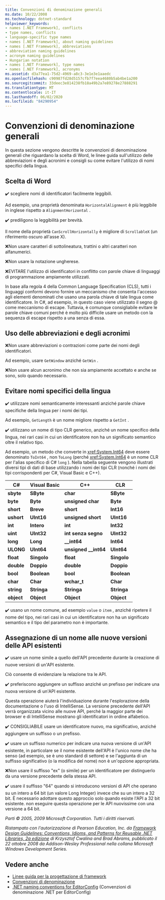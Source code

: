```yaml
---
title: Convenzioni di denominazione generali
ms.date: 10/22/2008
ms.technology: dotnet-standard
helpviewer_keywords:
- names [.NET Framework], conflicts
- type names, conflicts
- language-specific type names
- names [.NET Framework], about naming guidelines
- names [.NET Framework], abbreviations
- abbreviation naming guidelines
- acronym naming guidelines
- Hungarian notation
- names [.NET Framework], type names
- names [.NET Framework], acronyms
ms.assetid: d3a77ea1-75d2-4969-a8c3-3e1e3e1aaedc
ms.openlocfilehash: c90987fd28d5157cfb7f7eea4680b5ab4be1a200
ms.sourcegitcommit: 33deec3e814238fb18a49b2a7e89278e27888291
ms.translationtype: MT
ms.contentlocale: it-IT
ms.lasthandoff: 06/02/2020
ms.locfileid: "84290954"
---
```

# <a name="general-naming-conventions"></a>Convenzioni di denominazione generali

In questa sezione vengono descritte le convenzioni di denominazione generali che riguardano la scelta di Word, le linee guida sull'utilizzo delle abbreviazioni e degli acronimi e consigli su come evitare l'utilizzo di nomi specifici della lingua.

## <a name="word-choice"></a>Scelta di Word
 ✔️ scegliere nomi di identificatori facilmente leggibili.

 Ad esempio, una proprietà denominata `HorizontalAlignment` è più leggibile in inglese rispetto a `AlignmentHorizontal` .

 ✔️ prediligono la leggibilità per brevità.

 Il nome della proprietà `CanScrollHorizontally` è migliore di `ScrollableX` (un riferimento oscuro all'asse X).

 ❌Non usare caratteri di sottolineatura, trattini o altri caratteri non alfanumerici.

 ❌Non usare la notazione ungherese.

 ❌EVITARE l'utilizzo di identificatori in conflitto con parole chiave di linguaggi di programmazione ampiamente utilizzati.

 In base alla regola 4 della Common Language Specification (CLS), tutti i linguaggi conformi devono fornire un meccanismo che consenta l'accesso agli elementi denominati che usano una parola chiave di tale lingua come identificatore. In C#, ad esempio, in questo caso viene utilizzato il segno @ come meccanismo di escape. Tuttavia, è comunque consigliabile evitare le parole chiave comuni perché è molto più difficile usare un metodo con la sequenza di escape rispetto a una senza di essa.

## <a name="using-abbreviations-and-acronyms"></a>Uso delle abbreviazioni e degli acronimi
 ❌Non usare abbreviazioni o contrazioni come parte dei nomi degli identificatori.

 Ad esempio, usare `GetWindow` anziché `GetWin` .

 ❌Non usare alcun acronimo che non sia ampiamente accettato e anche se sono, solo quando necessario.

## <a name="avoiding-language-specific-names"></a>Evitare nomi specifici della lingua
 ✔️ utilizzare nomi semanticamente interessanti anziché parole chiave specifiche della lingua per i nomi dei tipi.

 Ad esempio, `GetLength` è un nome migliore rispetto a `GetInt` .

 ✔️ utilizzano un nome di tipo CLR generico, anziché un nome specifico della lingua, nei rari casi in cui un identificatore non ha un significato semantico oltre il relativo tipo.

 Ad esempio, un metodo che converte in <xref:System.Int64> deve essere denominato `ToInt64` , non `ToLong` (perché <xref:System.Int64> è un nome CLR per l'alias specifico di C# `long` ). Nella tabella seguente vengono illustrati diversi tipi di dati di base utilizzando i nomi dei tipi CLR (nonché i nomi dei tipi corrispondenti per C#, Visual Basic e C++).

|C#|Visual Basic|C++|CLR|
|---------|------------------|-----------|---------|
|**sbyte**|**SByte**|**char**|**SByte**|
|**byte**|**Byte**|**unsigned char**|**Byte**|
|**short**|**Breve**|**short**|**Int16**|
|**ushort**|**UInt16**|**unsigned short**|**UInt16**|
|**int**|**Intero**|**int**|**Int32**|
|**uint**|**UInt32**|**int senza segno**|**UInt32**|
|**long**|**Long**|**__int64**|**Int64**|
|**ULONG**|**UInt64**|**unsigned __int64**|**UInt64**|
|**float**|**Singolo**|**float**|**Singolo**|
|**double**|**Doppio**|**double**|**Doppio**|
|**bool**|**Boolean**|**bool**|**Boolean**|
|**char**|**Char**|**wchar_t**|**Char**|
|**string**|**Stringa**|**Stringa**|**Stringa**|
|**object**|**Object**|**Object**|**Object**|

 ✔️ usano un nome comune, ad esempio `value` o `item` , anziché ripetere il nome del tipo, nei rari casi in cui un identificatore non ha un significato semantico e il tipo del parametro non è importante.

## <a name="naming-new-versions-of-existing-apis"></a>Assegnazione di un nome alle nuove versioni delle API esistenti
 ✔️ usare un nome simile a quello dell'API precedente durante la creazione di nuove versioni di un'API esistente.

 Ciò consente di evidenziare la relazione tra le API.

 ✔️ preferiscono aggiungere un suffisso anziché un prefisso per indicare una nuova versione di un'API esistente.

 Questa operazione aiuterà l'individuazione durante l'esplorazione della documentazione o l'uso di IntelliSense. La versione precedente dell'API verrà organizzata vicino alle nuove API, perché la maggior parte dei browser e di IntelliSense mostrano gli identificatori in ordine alfabetico.

 ✔️ CONSIGLIABILE usare un identificatore nuovo, ma significativo, anziché aggiungere un suffisso o un prefisso.

 ✔️ usare un suffisso numerico per indicare una nuova versione di un'API esistente, in particolare se il nome esistente dell'API è l'unico nome che ha senso (ad esempio, se è uno standard di settore) e se l'aggiunta di un suffisso significativo (o la modifica del nome) non è un'opzione appropriata.

 ❌Non usare il suffisso "ex" (o simile) per un identificatore per distinguerlo da una versione precedente della stessa API.

 ✔️ usare il suffisso "64" quando si introducono versioni di API che operano su un intero a 64 bit (un valore Long Integer) invece che su un intero a 32 bit. È necessario adottare questo approccio solo quando esiste l'API a 32 bit esistente. non eseguire questa operazione per le API nuovissime con una versione a 64 bit.

 *Parti &copy; 2005, 2009 Microsoft Corporation. Tutti i diritti riservati.*

 *Ristampato con l'autorizzazione di Pearson Education, Inc. da [Framework Design Guidelines: Conventions, Idioms, and Patterns for Reusable .NET Libraries, 2a edizione](https://www.informit.com/store/framework-design-guidelines-conventions-idioms-and-9780321545619) di Krzysztof Cwalina and Brad Abrams, pubblicato il 22 ottobre 2008 da Addison-Wesley Professional nella collana Microsoft Windows Development Series.*

## <a name="see-also"></a>Vedere anche

- [Linee guida per la progettazione di framework](index.md)
- [Convenzioni di denominazione](naming-guidelines.md)
- [.NET naming conventions for EditorConfig](/visualstudio/ide/editorconfig-naming-conventions) (Convenzioni di denominazione .NET per EditorConfig)
